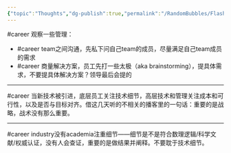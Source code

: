 ```yaml
---
{"topic":"Thoughts","dg-publish":true,"permalink":"/RandomBubbles/FlashThoughts/2024-04-20/","dgPassFrontmatter":true,"noteIcon":""}
---
```



#career 观察一些管理：
- #career team之间沟通，先私下问自己team的成员，尽量满足自己team成员的需求
- #career 商量解决方案，员工先打一些太极（aka brainstorming），提具体需求，不要提具体解决方案？领导最后会提的
---


#career 当新技术被引进，底层员工关注技术细节，高层技术和管理关注成本和可行性，以及是否与目标对齐。借这几天听的不相关的播客里的一句话：重要的是战略，战术没有那么重要。

----

#career industry没有academia注重细节——细节是不是符合数理逻辑/科学文献/权威认证，没有人会查证，重要的是做结果并阐释。不要耽于技术细节。